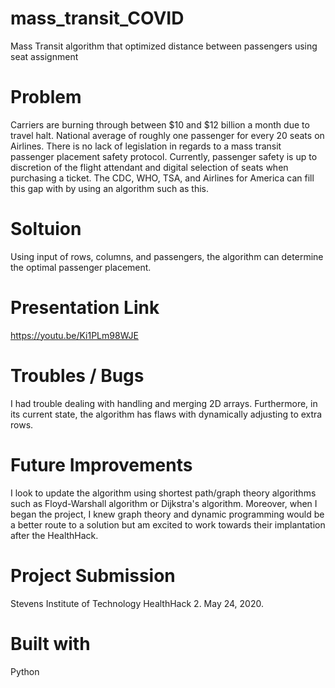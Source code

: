 # mass_transit_COVID
Mass Transit algorithm that optimized distance between passengers using seat assignment

# Problem
Carriers are burning through between $10 and $12 billion a month due to travel halt. National average of roughly one passenger for every 20 seats on Airlines. There is no lack of legislation in regards to a mass transit passenger placement safety protocol. Currently, passenger safety is up to discretion of the flight attendant and digital selection of seats when purchasing a ticket. The CDC, WHO, TSA, and Airlines for America can fill this gap with by using an algorithm such as this.

# Soltuion
Using input of rows, columns, and passengers, the algorithm can determine the optimal passenger placement.

# Presentation Link
https://youtu.be/Ki1PLm98WJE

# Troubles / Bugs
I had trouble dealing with handling and merging 2D arrays. Furthermore, in its current state, the algorithm has flaws with dynamically adjusting to extra rows.

# Future Improvements
I look to update the algorithm using shortest path/graph theory algorithms such as Floyd-Warshall algorithm or Dijkstra's algorithm. Moreover, when I began the project, I knew graph theory and dynamic programming would be a better route to a solution but am excited to work towards their implantation after the HealthHack.

# Project Submission
Stevens Institute of Technology HealthHack 2. May 24, 2020.

# Built with
Python

